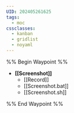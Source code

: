 ```yaml
---
UID: 202405261625
tags: 
  - moc
cssclasses:
  - kanban 
  - gridlist 
  - noyaml
--- 
```


%% Begin Waypoint %%
- **[[Screenshot]]**
	- [[Record]]
	- [[Screenshot.bat]]
	- [[Screenshot.sh]]

%% End Waypoint %%


